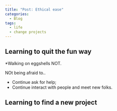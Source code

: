 ```yaml
---
title: "Post: Ethical ease"
categories:
  - Blog
tags:
  - life
  - change projects
---
```


## Learning to quit the fun way 
*Walking on eggshells NOT. 

NOt being afraid to..
- Continue ask for help; 
- Continue interact with people and meet new folks. 

## Learning to find a new project 
